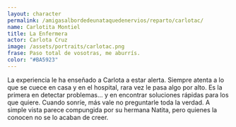 ```yaml
---
layout: character
permalink: /amigasalbordedeunataquedenervios/reparto/carlotac/
name: Carlotita Montiel
title: La Enfermera
actor: Carlota Cruz
image: /assets/portraits/carlotac.png
frase: Paso total de vosotras, me aburrís.
color: "#BA5923"
---
```

La experiencia le ha enseñado a Carlota a estar alerta. Siempre atenta a lo que se cuece en casa y en el hospital, rara vez le pasa algo por alto. Es la primera en detectar problemas… y en encontrar soluciones rápidas para los que quiere. Cuando sonríe, más vale no preguntarle toda la verdad. A simple vista parece compungida por su hermana Natita, pero quienes la conocen no se lo acaban de creer.
